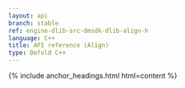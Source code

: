 ```yaml
---
layout: api
branch: stable
ref: engine-dlib-src-dmsdk-dlib-align-h
language: C++
title: API reference (Align)
type: Defold C++
---
```

{% include anchor_headings.html html=content %}